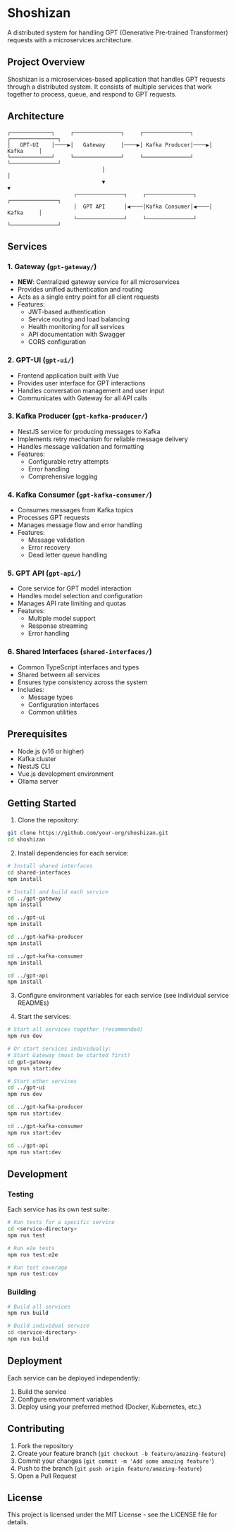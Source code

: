 # Shoshizan

A distributed system for handling GPT (Generative Pre-trained Transformer) requests with a microservices architecture.

## Project Overview

Shoshizan is a microservices-based application that handles GPT requests through a distributed system. It consists of multiple services that work together to process, queue, and respond to GPT requests.

## Architecture

```
┌─────────────┐     ┌───────────────┐     ┌───────────────┐     ┌───────────────┐
│   GPT-UI    │────▶│   Gateway     │────▶│ Kafka Producer│────▶│    Kafka     │
└─────────────┘     └───────────────┘     └───────────────┘     └───────────────┘
                              │                                              │
                              ▼                                              ▼
                     ┌───────────────┐     ┌───────────────┐     ┌───────────────┐
                     │  GPT API      │◀────│Kafka Consumer│◀────│    Kafka     │
                     └───────────────┘     └───────────────┘     └───────────────┘
```

## Services

### 1. Gateway (`gpt-gateway/`)

- **NEW**: Centralized gateway service for all microservices
- Provides unified authentication and routing
- Acts as a single entry point for all client requests
- Features:
  - JWT-based authentication
  - Service routing and load balancing
  - Health monitoring for all services
  - API documentation with Swagger
  - CORS configuration

### 2. GPT-UI (`gpt-ui/`)

- Frontend application built with Vue
- Provides user interface for GPT interactions
- Handles conversation management and user input
- Communicates with Gateway for all API calls

### 3. Kafka Producer (`gpt-kafka-producer/`)

- NestJS service for producing messages to Kafka
- Implements retry mechanism for reliable message delivery
- Handles message validation and formatting
- Features:
  - Configurable retry attempts
  - Error handling
  - Comprehensive logging

### 4. Kafka Consumer (`gpt-kafka-consumer/`)

- Consumes messages from Kafka topics
- Processes GPT requests
- Manages message flow and error handling
- Features:
  - Message validation
  - Error recovery
  - Dead letter queue handling

### 5. GPT API (`gpt-api/`)

- Core service for GPT model interaction
- Handles model selection and configuration
- Manages API rate limiting and quotas
- Features:
  - Multiple model support
  - Response streaming
  - Error handling

### 6. Shared Interfaces (`shared-interfaces/`)

- Common TypeScript interfaces and types
- Shared between all services
- Ensures type consistency across the system
- Includes:
  - Message types
  - Configuration interfaces
  - Common utilities

## Prerequisites

- Node.js (v16 or higher)
- Kafka cluster
- NestJS CLI
- Vue.js development environment
- Ollama server

## Getting Started

1. Clone the repository:

```bash
git clone https://github.com/your-org/shoshizan.git
cd shoshizan
```

2. Install dependencies for each service:

```bash
# Install shared interfaces
cd shared-interfaces
npm install

# Install and build each service
cd ../gpt-gateway
npm install

cd ../gpt-ui
npm install

cd ../gpt-kafka-producer
npm install

cd ../gpt-kafka-consumer
npm install

cd ../gpt-api
npm install
```

3. Configure environment variables for each service (see individual service READMEs)

4. Start the services:

```bash
# Start all services together (recommended)
npm run dev

# Or start services individually:
# Start Gateway (must be started first)
cd gpt-gateway
npm run start:dev

# Start other services
cd ../gpt-ui
npm run dev

cd ../gpt-kafka-producer
npm run start:dev

cd ../gpt-kafka-consumer
npm run start:dev

cd ../gpt-api
npm run start:dev
```

## Development

### Testing

Each service has its own test suite:

```bash
# Run tests for a specific service
cd <service-directory>
npm run test

# Run e2e tests
npm run test:e2e

# Run test coverage
npm run test:cov
```

### Building

```bash
# Build all services
npm run build

# Build individual service
cd <service-directory>
npm run build
```

## Deployment

Each service can be deployed independently:

1. Build the service
2. Configure environment variables
3. Deploy using your preferred method (Docker, Kubernetes, etc.)

## Contributing

1. Fork the repository
2. Create your feature branch (`git checkout -b feature/amazing-feature`)
3. Commit your changes (`git commit -m 'Add some amazing feature'`)
4. Push to the branch (`git push origin feature/amazing-feature`)
5. Open a Pull Request

## License

This project is licensed under the MIT License - see the LICENSE file for details.
